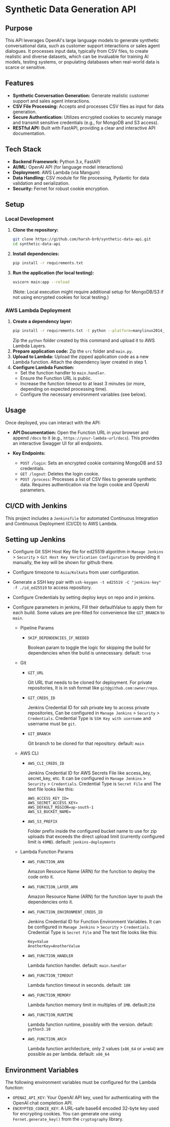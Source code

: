 # Synthetic Data Generation API

## Purpose
This API leverages OpenAI's large language models to generate synthetic conversational data, such as customer support interactions or sales agent dialogues. It processes input data, typically from CSV files, to create realistic and diverse datasets, which can be invaluable for training AI models, testing systems, or populating databases when real-world data is scarce or sensitive.

## Features
- **Synthetic Conversation Generation:** Generate realistic customer support and sales agent interactions.
- **CSV File Processing:** Accepts and processes CSV files as input for data generation.
- **Secure Authentication:** Utilizes encrypted cookies to securely manage and transmit sensitive credentials (e.g., for MongoDB and S3 access).
- **RESTful API:** Built with FastAPI, providing a clear and interactive API documentation.

## Tech Stack
- **Backend Framework:** Python 3.x, FastAPI
- **AI/ML:** OpenAI API (for language model interactions)
- **Deployment:** AWS Lambda (via Mangum)
- **Data Handling:** CSV module for file processing, Pydantic for data validation and serialization.
- **Security:** Fernet for robust cookie encryption.

## Setup

### Local Development
1.  **Clone the repository:**
    ```bash
    git clone https://github.com/harsh-br0/synthetic-data-api.git
    cd synthetic-data-api
    ```
2.  **Install dependencies:**
    ```bash
    pip install -r requirements.txt
    ```
3.  **Run the application (for local testing):**
    ```bash
    uvicorn main:app --reload
    ```
    (Note: Local execution might require additional setup for MongoDB/S3 if not using encrypted cookies for local testing.)

### AWS Lambda Deployment
1.  **Create a dependency layer:**
    ```bash
    pip install -r requirements.txt -t python --platform=manylinux2014_x86_64 --only-binary=:all:
    ```
    Zip the `python` folder created by this command and upload it to AWS Lambda Layers.
2.  **Prepare application code:**
    Zip the `src` folder and `main.py`.
3.  **Upload to Lambda:**
    Upload the zipped application code as a new Lambda function. Attach the dependency layer created in step 1.
4.  **Configure Lambda Function:**
    - Set the function handler to `main.handler`.
    - Ensure the Function URL is public.
    - Increase the function timeout to at least 3 minutes (or more, depending on expected processing time).
    - Configure the necessary environment variables (see below).

## Usage
Once deployed, you can interact with the API:

- **API Documentation:** Open the Function URL in your browser and append `/docs` to it (e.g., `https://your-lambda-url/docs`). This provides an interactive Swagger UI for all endpoints.

- **Key Endpoints:**
    - `POST /login`: Sets an encrypted cookie containing MongoDB and S3 credentials.
    - `GET /logout`: Deletes the login cookie.
    - `POST /process`: Processes a list of CSV files to generate synthetic data. Requires authentication via the login cookie and OpenAI parameters.

## CI/CD with Jenkins
This project includes a `Jenkinsfile` for automated Continuous Integration and Continuous Deployment (CI/CD) to AWS Lambda.

## Setting up Jenkins

- Configure Git SSH Host Key file for ed25519 algorithm in `Manage Jenkins` > `Security` > `Git Host Key Verification Configuration` by providing it manually, the key will be shown for github there.

- Configure timezone to `Asia/Kolkata` from user configuration. 

- Generate a SSH key pair with `ssh-keygen -t ed25519 -C "jenkins-key" -f ./id_ed25519` to access repository.

- Configure Credentials by setting deploy keys on repo and in jenkins.

- Configure parameters in jenkins, Fill their defaultValue to apply them for each build. Some values are pre-filled for convenience like `GIT_BRANCH` to `main`.

    - Pipeline Params
        - `SKIP_DEPENDENCIES_IF_NEEDED`

            Boolean param to toggle the logic for skipping the build for dependencies when the build is unnecessary. default: `true`
    
    - Git 
        - `GIT_URL`
        
            Git URL that needs to be cloned for deployment. For private repositories, It is in ssh format like `git@github.com:owner/repo`.

        - `GIT_CREDS_ID`

            Jenkins Credential ID for ssh private key to access private repositories, Can be configured in `Manage Jenkins` > `Security` > `Credentials`.
            Credential Type is `SSH Key with username` and username must be `git`.

        - `GIT_BRANCH`

            Git branch to be cloned for that repository. default: `main`

    - AWS CLI

        - `AWS_CLI_CREDS_ID`

            Jenkins Credential ID for AWS Secrets File like access_key, secret_key, etc. It can be configured in `Manage Jenkins` > `Security` > `Credentials`.
            Credential Type is `Secret File` and The text file looks like this:
            ```
            AWS_ACCESS_KEY_ID=
            AWS_SECRET_ACCESS_KEY=
            AWS_DEFAULT_REGION=ap-south-1
            AWS_S3_BUCKET_NAME=
            ```
            

        - `AWS_S3_PREFIX`

            Folder prefix inside the configured bucket name to use for zip uploads that exceeds the direct upload limit (currently configured limit is `49MB`). default: `jenkins-deployments`

    - Lambda Function Params

        - `AWS_FUNCTION_ARN`
            
            Amazon Resource Name (ARN) for the function to deploy the code onto it.

        - `AWS_FUNCTION_LAYER_ARN`

            Amazon Resource Name (ARN) for the function layer to push the dependencies onto it.

        - `AWS_FUNCTION_ENVIRONMENT_CREDS_ID`

            Jenkins Credential ID for Function Environment Variables. It can be configured in `Manage Jenkins` > `Security` > `Credentials`.
            Credential Type is `Secret File` and The text file looks like this:
            ```
            Key=Value
            AnotherKey=AnotherValue
            ```

        - `AWS_FUNCTION_HANDLER`

            Lambda function handler. default: `main.handler`

        - `AWS_FUNCTION_TIMEOUT`

            Lambda function timeout in seconds. default: `180`

        - `AWS_FUNCTION_MEMORY`

            Lambda function memory limit in multiples of `1MB`. default:`256`

        - `AWS_FUNCTION_RUNTIME`
            
            Lambda function runtime, possibly with the version. default: `python3.10`

        - `AWS_FUNCTION_ARCH`

            Lambda function architecture, only 2 values (`x86_64` or `arm64`) are possible as per lambda.
            default: `x86_64`

## Environment Variables
The following environment variables must be configured for the Lambda function:

-   `OPENAI_API_KEY`: Your OpenAI API key, used for authenticating with the OpenAI chat completion API.
-   `ENCRYPTED_COOKIE_KEY`: A URL-safe base64 encoded 32-byte key used for encrypting cookies. You can generate one using `Fernet.generate_key()` from the `cryptography` library.